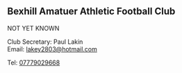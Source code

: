 <h2 id="bexhill"><strong>Bexhill Amatuer Athletic Football Club</strong></h2>

 <p>NOT YET KNOWN
   
 </p>
 <p>Club Secretary: Paul 	Lakin<br>
 Email: <a href="mailto:lakey2803@hotmail.com">lakey2803@hotmail.com</a></p>
 Tel: <a href="tel:07779029668">07779029668</a><br>

